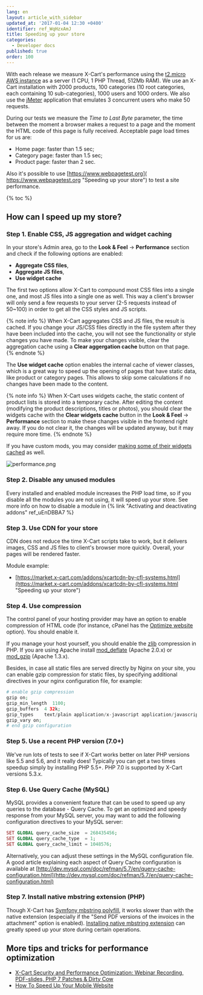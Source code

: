 ```yaml
---
lang: en
layout: article_with_sidebar
updated_at: '2017-01-04 12:30 +0400'
identifier: ref_WqHzxAmJ
title: Speeding up your store
categories:
  - Developer docs
published: true
order: 100
---
```


With each release we measure X-Cart's performance using the [t2.micro AWS instance](http://docs.aws.amazon.com/AWSEC2/latest/UserGuide/t2-instances.html) as a server (1 CPU, 1 PHP Thread, 512Mb RAM). We use an X-Cart installation with 2000 products, 100 categories (10 root categories, each containing 10 sub-categories), 1000 users and 1000 orders. We also use the [jMeter](http://jmeter.apache.org/) application that emulates 3 concurrent users who make 50 requests.

During our tests we measure the _Time to Last Byte_ parameter, the time between the moment a browser makes a request to a page and the moment the HTML code of this page is fully received. Acceptable page load times for us are:

*   Home page: faster than 1.5 sec;
*   Category page: faster than 1.5 sec;
*   Product page: faster than 2 sec.

Also it's possible to use [https://www.webpagetest.org]( https://www.webpagetest.org "Speeding up your store") to test a site performance. 

{% toc %}


## How can I speed up my store?

### Step 1\. Enable CSS, JS aggregation and widget caching

In your store's Admin area, go to the **Look & Feel** -> **Performance** section and check if the following options are enabled:

*   **Aggregate CSS files**, 
*   **Aggregate JS files**, 
*   **Use widget cache**

The first two options allow X-Cart to compound most CSS files into a single one, and most JS files into a single one as well. This way a client's browser will only send a few requests to your server (2-5 requests instead of 50~100) in order to get all the CSS styles and JS scripts.

{% note info %}
When X-Cart aggregates CSS and JS files, the result is cached. If you change your JS/CSS files directly in the file system after they have been included into the cache, you will not see the functionality or style changes you have made. To make your changes visible, clear the aggregation cache using a **Clear aggergation cache** button on that page. 
{% endnote %}

The **Use widget cache** option enables the internal cache of viewer classes, which is a great way to speed up the opening of pages that have static data, like product or category pages. This allows to skip some calculations if no changes have been made to the content.

{% note info %}
When X-Cart uses widgets cache, the static content of product lists is stored into a temporary cache. After editing the content (modifying the product descriptions, titles or photos), you should clear the widgets cache with the **Clear widgets cache** button in the **Look & Feel** -> **Performance** section to make these changes visible in the frontend right away. If you do not clear it, the changes will be updated anyway, but it may require more time.
{% endnote %}

If you have custom mods, you may consider [making some of their widgets cached](http://devs.x-cart.com/en/design_changes/making_your_custom_widget_cached.html) as well.

![performance.png]({{site.baseurl}}/attachments/ref_WqHzxAmJ/performance.png)


### Step 2\. Disable any unused modules

Every installed and enabled module increases the PHP load time, so if you disable all the modules you are not using, it will speed up your store. See more info on how to disable a module in {% link "Activating and deactivating addons" ref_uEnDBBA7 %}

### Step 3\. Use CDN for your store

CDN does not reduce the time X-Cart scripts take to work, but it delivers images, CSS and JS files to client's browser more quickly. Overall, your pages will be rendered faster.

Module example: 

*   [https://market.x-cart.com/addons/xcartcdn-by-cfl-systems.html](https://market.x-cart.com/addons/xcartcdn-by-cfl-systems.html "Speeding up your store")

### Step 4\. Use compression

The control panel of your hosting provider may have an option to enable compression of HTML code (for instance, cPanel has the [Optimize website](https://documentation.cpanel.net/display/ALD/Optimize+Website) option). You should enable it.

If you manage your host yourself, you should enable the [zlib](http://php.net/manual/en/book.zlib.php) compression in PHP. If you are using Apache install [mod_deflate](http://httpd.apache.org/docs/2.0/mod/mod_deflate.html) (Apache 2.0.x) or [mod_gzip](http://sourceforge.net/projects/mod-gzip/) (Apache 1.3.x).

Besides, in case all static files are served directly by Nginx on your site, you can enable gzip compression for static files, by specifying additional directives in your nginx configuration file, for example: 

```php
# enable gzip compression
gzip on;
gzip_min_length  1100;
gzip_buffers  4 32k;
gzip_types    text/plain application/x-javascript application/javascript text/xml text/css;
gzip_vary on;
# end gzip configuration
```

### Step 5\. Use a recent PHP version (7.0+)

We've run lots of tests to see if X-Cart works better on later PHP versions like 5.5 and 5.6, and it really does! Typically you can get a two times speedup simply by installing PHP 5.5+. PHP 7.0 is supported by X-Cart versions 5.3.x.

### Step 6\. Use Query Cache (MySQL)

MySQL provides a convenient feature that can be used to speed up any queries to the database - Query Cache. To get an optimized and speedy response from your MySQL server, you may want to add the following configuration directives to your MySQL server:

```php
SET GLOBAL query_cache_size  = 268435456;
SET GLOBAL query_cache_type  = 1;
SET GLOBAL query_cache_limit = 1048576;
```

Alternatively, you can adjust these settings in the MySQL configuration file. A good article explaining each aspect of Query Cache configuration is available at [http://dev.mysql.com/doc/refman/5.7/en/query-cache-configuration.html](http://dev.mysql.com/doc/refman/5.7/en/query-cache-configuration.html)

### Step 7\. Install native mbstring extension (PHP)

Though X-Cart has [Symfony mbstring polyfill](https://github.com/symfony/polyfill), it works slower than with the native extension (especially if the "Send PDF versions of the invoices in the attachment" option is enabled). [Installing native mbstring extension](http://php.net/manual/en/mbstring.installation.php) can greatly speed up your store during certain operations.

## More tips and tricks for performance optimization

* [X-Cart Security and Performance Optimization: Webinar Recording, PDF-slides, PHP 7 Patches & Dirty Cow](https://www.x-cart.com/blog/x-cart-security-speed-webinar-recording-php-7-dirty-cow.html "Speeding up your store") 
* [How To Speed Up Your Mobile Website](https://www.x-cart.com/blog/speed-up-website.html "Speeding up your store")
